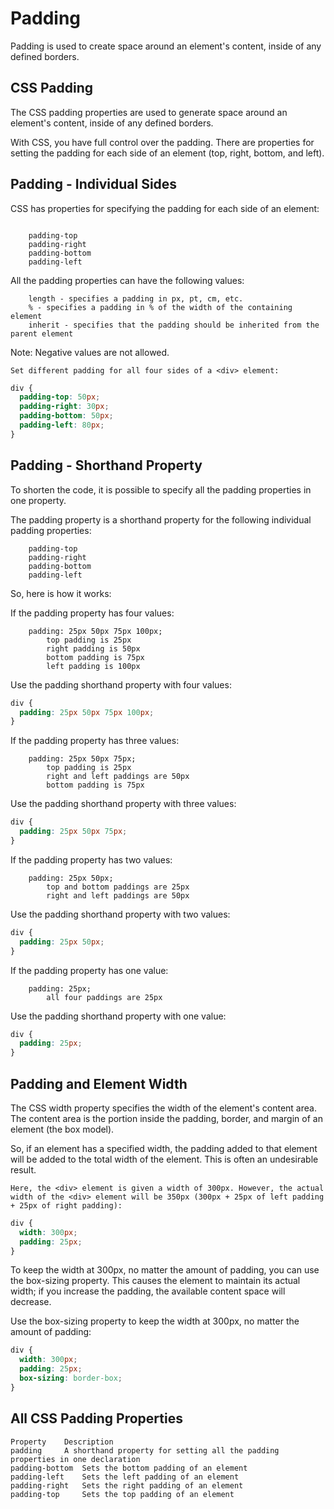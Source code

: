 # Padding

Padding is used to create space around an element's content, inside of any defined borders.

## CSS Padding
The CSS padding properties are used to generate space around an element's content, inside of any defined borders.

With CSS, you have full control over the padding. There are properties for setting the padding for each side of an element (top, right, bottom, and left).

## Padding - Individual Sides
CSS has properties for specifying the padding for each side of an element:
```

    padding-top
    padding-right
    padding-bottom
    padding-left

```
All the padding properties can have the following values:
```
    length - specifies a padding in px, pt, cm, etc.
    % - specifies a padding in % of the width of the containing element
    inherit - specifies that the padding should be inherited from the parent element
```
Note: Negative values are not allowed.

```
Set different padding for all four sides of a <div> element:  
```
```css
div {
  padding-top: 50px;
  padding-right: 30px;
  padding-bottom: 50px;
  padding-left: 80px;
}
```

## Padding - Shorthand Property
To shorten the code, it is possible to specify all the padding properties in one property.

The padding property is a shorthand property for the following individual padding properties:
```
    padding-top
    padding-right
    padding-bottom
    padding-left
```

So, here is how it works:

If the padding property has four values:
```
    padding: 25px 50px 75px 100px;
        top padding is 25px
        right padding is 50px
        bottom padding is 75px
        left padding is 100px
```

Use the padding shorthand property with four values:
```css
div {
  padding: 25px 50px 75px 100px;
}
```

If the padding property has three values:
```
    padding: 25px 50px 75px;
        top padding is 25px
        right and left paddings are 50px
        bottom padding is 75px
```

Use the padding shorthand property with three values: 
```css
div {
  padding: 25px 50px 75px;
}
```

If the padding property has two values:
```
    padding: 25px 50px;
        top and bottom paddings are 25px
        right and left paddings are 50px
```

Use the padding shorthand property with two values: 
```css
div {
  padding: 25px 50px;
}
```

If the padding property has one value:
```
    padding: 25px;
        all four paddings are 25px
```

Use the padding shorthand property with one value: 
```css
div {
  padding: 25px;
}
```

## Padding and Element Width
The CSS width property specifies the width of the element's content area. The content area is the portion inside the padding, border, and margin of an element (the box model).

So, if an element has a specified width, the padding added to that element will be added to the total width of the element. This is often an undesirable result.

```
Here, the <div> element is given a width of 300px. However, the actual width of the <div> element will be 350px (300px + 25px of left padding + 25px of right padding):
```

```css
div {
  width: 300px;
  padding: 25px;
}
```

To keep the width at 300px, no matter the amount of padding, you can use the box-sizing property. This causes the element to maintain its actual width; if you increase the padding, the available content space will decrease.

Use the box-sizing property to keep the width at 300px, no matter the amount of padding:
```css
div {
  width: 300px;
  padding: 25px;
  box-sizing: border-box;
}
```

## All CSS Padding Properties
```
Property 	Description
padding 	A shorthand property for setting all the padding properties in one declaration
padding-bottom 	Sets the bottom padding of an element
padding-left 	Sets the left padding of an element
padding-right 	Sets the right padding of an element
padding-top 	Sets the top padding of an element
```

